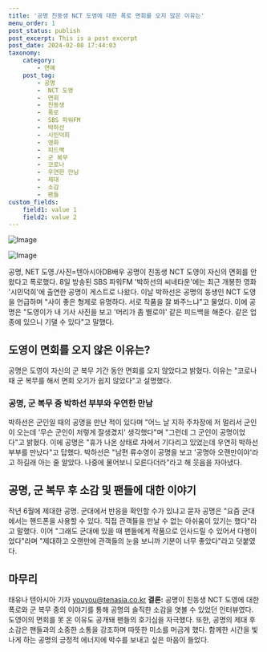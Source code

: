 ```yaml
---
title: '공명 친동생 NCT 도영에 대한 폭로 면회를 오지 않은 이유는'
menu_order: 1
post_status: publish
post_excerpt: This is a post excerpt
post_date: 2024-02-08 17:44:03
taxonomy:
    category:
        - 연예
    post_tag:
        - 공명
        -  NCT 도영
        -  면회
        -  친동생
        -  폭로
        -  SBS 파워FM
        -  박하선
        -  시민덕희
        -  영화
        -  피드백
        -  군 복무
        -  코로나
        -  우연한 만남
        -  제대
        -  소감
        -  팬들
custom_fields:
    field1: value 1
    field2: value 2
---
```


![Image](https://mimgnews.pstatic.net/image/312/2024/02/08/0000648519_001_20240208153001358.jpg?type=w540)

![Image](https://ssl.pstatic.net/mimgnews/image/312/2024/02/08/0000648519_002_20240208153001393.jpg?type=w540)

공명, NET 도영./사진=텐아시아DB배우 공명이 친동생 NCT 도영이 자신의 면회를 안왔다고 폭로했다. 8일 방송된 SBS 파워FM '박하선의 씨네타운'에는 최근 개봉한 영화 '시민덕희'에 출연한 공명이 게스트로 나왔다. 이날 박하선은 공명의 동생인 NCT 도영을 언급하며 "사이 좋은 형제로 유명하다. 서로 작품을 잘 봐주느냐"고 물었다. 이에 공명은 "도영이가 내 기사 사진을 보고 '머리가 좀 별로야' 같은 피드백을 해준다. 같은 업종에 있으니 기댈 수 있다"고 말했다.
## 도영이 면회를 오지 않은 이유는?
공명은 도영이 자신의 군 복무 기간 동안 면회를 오지 않았다고 밝혔다. 이유는 "코로나 때 군 복무를 해서 면회 오기가 쉽지 않았다"고 설명했다.
### 공명, 군 복무 중 박하선 부부와 우연한 만남
박하선은 군인일 때의 공명을 만난 적이 있다며 "어느 날 지하 주차장에 저 멀리서 군인이 오는데 '무슨 군인이 저렇게 잘생겼지' 생각했다"며 "그런데 그 군인이 공명이었다"고 밝혔다. 이에 공명은 "휴가 나온 상태로 차에서 기다리고 있었는데 우연히 박하선 부부를 만났다"고 답했다. 박하선은 "남편 류수영이 공명을 보고 '공명아 오랜만이야'라고 하길래 아는 줄 알았다. 나중에 물어보니 모른다더라"라고 해 웃음을 자아냈다.
## 공명, 군 복무 후 소감 및 팬들에 대한 이야기
작년 6월에 제대한 공명. 군대에서 반응을 확인할 수가 있냐고 묻자 공명은 "요즘 군대에서는 핸드폰을 사용할 수 있다. 직접 관객들을 만날 수 없는 아쉬움이 있기는 했다"라고 말했다. 이어 "그래도 군대에 있을 때 팬들에게 작품으로 인사드릴 수 있어서 다행이었다"라며 "제대하고 오랜만에 관객들의 눈을 보니까 기분이 너무 좋았다"라고 덧붙였다.
## 마무리
태유나 텐아시아 기자 youyou@tenasia.co.kr
**결론:** 공명이 친동생 NCT 도영에 대한 폭로와 군 복무 중의 이야기를 통해 공명의 솔직한 소감을 엿볼 수 있었던 인터뷰였다. 도영이의 면회를 못 온 이유도 공개돼 팬들의 호기심을 자극했다. 또한, 공명의 제대 후 소감은 팬들과의 소중한 소통을 강조하며 따뜻한 미소를 머금게 했다. 함께한 시간을 빛나게 하는 공명의 긍정적 에너지에 박수를 보내고 싶은 마음이 들었다.

